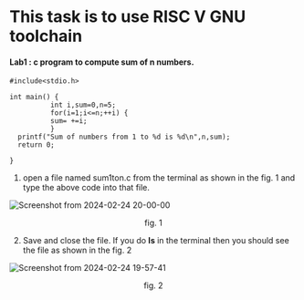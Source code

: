 # This task is to use RISC V GNU toolchain

#### Lab1 : c program to compute sum of n numbers.

```
#include<stdio.h>

int main() {
          int i,sum=0,n=5;
          for(i=1;i<=n;++i) {
          sum= +=i;
          }
  printf("Sum of numbers from 1 to %d is %d\n",n,sum);
  return 0;

}
```

1. open a file named sum1ton.c from the terminal as shown in the fig. 1 and type the above code into that file.

![Screenshot from 2024-02-24 20-00-00](https://github.com/zakirhussaingit/vlsiriscv/assets/159747370/e276927d-b079-4679-8fd3-fea5d84292ce)
<br> <p align="center">fig. 1</p>


2. Save and close the file. If you do <b>ls</b> in the terminal then you should see the file as shown in the fig. 2

![Screenshot from 2024-02-24 19-57-41](https://github.com/zakirhussaingit/vlsiriscv/assets/159747370/503308a8-7771-4d8e-99b8-4fc66f5cbd47)
<br>   <p align="center">fig. 2</p>

